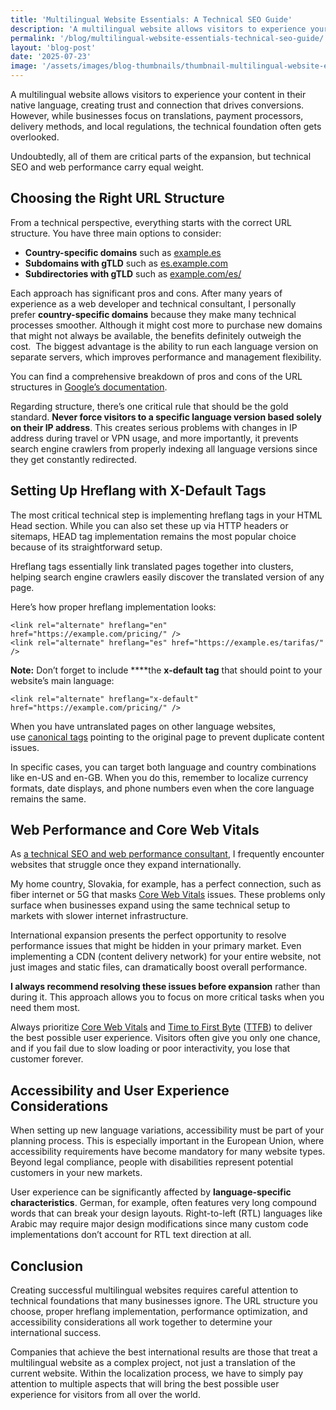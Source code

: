 ```yaml
---
title: 'Multilingual Website Essentials: A Technical SEO Guide'
description: 'A multilingual website allows visitors to experience your content in their native language, creating trust and connection that drives conversions. Complete technical SEO guide.'
permalink: '/blog/multilingual-website-essentials-technical-seo-guide/'
layout: 'blog-post'
date: '2025-07-23'
image: '/assets/images/blog-thumbnails/thumbnail-multilingual-website-essentials.jpg'
---
```


A multilingual website allows visitors to experience your content in their native language, creating trust and connection that drives conversions. However, while businesses focus on translations, payment processors, delivery methods, and local regulations, the technical foundation often gets overlooked.

Undoubtedly, all of them are critical parts of the expansion, but technical SEO and web performance carry equal weight.

## **Choosing the Right URL Structure**

From a technical perspective, everything starts with the correct URL structure. You have three main options to consider:

- **Country-specific domains** such as [example.es](http://example.es/)
- **Subdomains with gTLD** such as [es.example.com](http://es.example.com/)
- **Subdirectories with gTLD** such as [example.com/es/](http://example.com/es/)

Each approach has significant pros and cons. After many years of experience as a web developer and technical consultant, I personally prefer **country-specific domains** because they make many technical processes smoother. Although it might cost more to purchase new domains that might not always be available, the benefits definitely outweigh the cost.  The biggest advantage is the ability to run each language version on separate servers, which improves performance and management flexibility.

You can find a comprehensive breakdown of pros and cons of the URL structures in [Google’s documentation](https://developers.google.com/search/docs/specialty/international/managing-multi-regional-sites#locale-specific-urls).

Regarding structure, there’s one critical rule that should be the gold standard. **Never force visitors to a specific language version based solely on their IP address**. This creates serious problems with changes in IP address during travel or VPN usage, and more importantly, it prevents search engine crawlers from properly indexing all language versions since they get constantly redirected.

## **Setting Up Hreflang with X-Default Tags**

The most critical technical step is implementing hreflang tags in your HTML Head section. While you can also set these up via HTTP headers or sitemaps, HEAD tag implementation remains the most popular choice because of its straightforward setup.

Hreflang tags essentially link translated pages together into clusters, helping search engine crawlers easily discover the translated version of any page.

Here’s how proper hreflang implementation looks:

```
<link rel="alternate" hreflang="en" href="https://example.com/pricing/" />
<link rel="alternate" hreflang="es" href="https://example.es/tarifas/" />
```

**Note:** Don’t forget to include ****the **x-default tag** that should point to your website’s main language:

```
<link rel="alternate" hreflang="x-default" href="https://example.com/pricing/" />
```

When you have untranslated pages on other language websites, use [canonical tags](https://developers.google.com/search/docs/crawling-indexing/canonicalization) pointing to the original page to prevent duplicate content issues.

In specific cases, you can target both language and country combinations like en-US and en-GB. When you do this, remember to localize currency formats, date displays, and phone numbers even when the core language remains the same.

## **Web Performance and Core Web Vitals**

As [a technical SEO and web performance consultant](https://www.techseovitals.com/technical-seo-consultant/), I frequently encounter websites that struggle once they expand internationally.

My home country, Slovakia, for example, has a perfect connection, such as fiber internet or 5G that masks [Core Web Vitals](https://www.techseovitals.com/763/how-core-web-vitals-boost-your-conversions-and-revenue/) issues. These problems only surface when businesses expand using the same technical setup to markets with slower internet infrastructure.

International expansion presents the perfect opportunity to resolve performance issues that might be hidden in your primary market. Even implementing a CDN (content delivery network) for your entire website, not just images and static files, can dramatically boost overall performance.

**I always recommend resolving these issues before expansion** rather than during it. This approach allows you to focus on more critical tasks when you need them most.

Always prioritize [Core Web Vitals](https://www.techseovitals.com/763/how-core-web-vitals-boost-your-conversions-and-revenue/) and [Time to First Byte](https://www.techseovitals.com/47707/why-you-should-care-about-your-ttfb-a-technical-seo-guide-to-optimization/) ([TTFB](https://www.techseovitals.com/47707/why-you-should-care-about-your-ttfb-a-technical-seo-guide-to-optimization/)) to deliver the best possible user experience. Visitors often give you only one chance, and if you fail due to slow loading or poor interactivity, you lose that customer forever.

## **Accessibility and User Experience Considerations**

When setting up new language variations, accessibility must be part of your planning process. This is especially important in the European Union, where accessibility requirements have become mandatory for many website types. Beyond legal compliance, people with disabilities represent potential customers in your new markets.

User experience can be significantly affected by **language-specific characteristics**. German, for example, often features very long compound words that can break your design layouts. Right-to-left (RTL) languages like Arabic may require major design modifications since many custom code implementations don’t account for RTL text direction at all.

## **Conclusion**

Creating successful multilingual websites requires careful attention to technical foundations that many businesses ignore. The URL structure you choose, proper hreflang implementation, performance optimization, and accessibility considerations all work together to determine your international success.

Companies that achieve the best international results are those that treat a multilingual website as a complex project, not just a translation of the current website. Within the localization process, we have to simply pay attention to multiple aspects that will bring the best possible user experience for visitors from all over the world.
